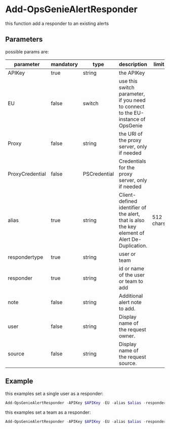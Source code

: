 ﻿# Add-OpsGenieAlertResponder

this function add a responder to an existing alerts

## Parameters

possible params are:

parameter | mandatory | type | description | limit
---|---|---|---|---
APIKey | true | string | the APIKey
EU | false | switch | use this switch parameter, if you need to connect to the EU-instance of OpsGenie
Proxy | false | string | the URI of the proxy server, only if needed
ProxyCredential | false | PSCredential | Credentials for the proxy server, only if needed
alias | true | string | Client-defined identifier of the alert, that is also the key element of Alert De-Duplication.|512 chars
respondertype| true | string | user or team |
responder | true | string | id or name of the user or team to add |
note | false | string | Additional alert note to add. | | 25000 chars
user | false | string | Display name of the request owner. | | 100 chars
source | false | string | Display name of the request source. | | 100 chars

## Example

this examples set a single user as a responder:

```PowerShell
Add-OpsGenieAlertResponder -APIKey $APIKey -EU -alias $alias -responderType user -responder $UserMail
```

this examples set a team as a responder:

```PowerShell
Add-OpsGenieAlertResponder -APIKey $APIKey -EU -alias $alias -responderType team -responder $TeamName
```
